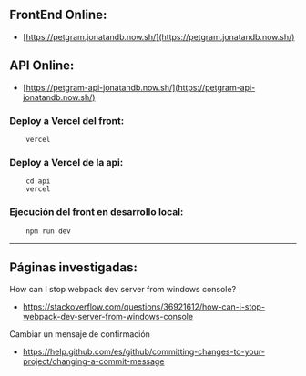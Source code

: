 ## FrontEnd Online:

- [https://petgram.jonatandb.now.sh/](https://petgram.jonatandb.now.sh/)

## API Online:

- [https://petgram-api-jonatandb.now.sh/](https://petgram-api-jonatandb.now.sh/)

### Deploy a Vercel del front:

        vercel

### Deploy a Vercel de la api:

        cd api
        vercel

### Ejecución del front en desarrollo local:

        npm run dev

---

## Páginas investigadas:

How can I stop webpack dev server from windows console?

- https://stackoverflow.com/questions/36921612/how-can-i-stop-webpack-dev-server-from-windows-console

Cambiar un mensaje de confirmación

- https://help.github.com/es/github/committing-changes-to-your-project/changing-a-commit-message
